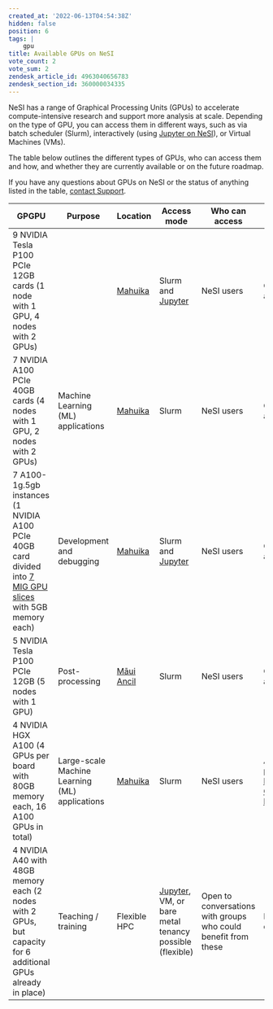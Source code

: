 ```yaml
---
created_at: '2022-06-13T04:54:38Z'
hidden: false
position: 6
tags: |
    gpu
title: Available GPUs on NeSI
vote_count: 2
vote_sum: 2
zendesk_article_id: 4963040656783
zendesk_section_id: 360000034335
---
```



NeSI has a range of Graphical Processing Units (GPUs) to accelerate compute-intensive research and support more analysis at scale.
Depending on the type of GPU, you can access them in different ways, such as via batch scheduler (Slurm), interactively (using [Jupyter on
NeSI](../Interactive_computing_using_Jupyter/Jupyter_on_NeSI.md)),
or Virtual Machines (VMs).

The table below outlines the different types of GPUs,
who can access them and how, and whether they are currently available or on the future roadmap.

If you have any questions about GPUs on NeSI or the status of anything listed in the table, [contact
Support](mailto:support@nesi.org.nz).

| GPGPU                                                                                                                                                                      | Purpose                                        | Location                                                                                           | Access mode                                                                                                                                 | Who can access                                                 | Status                                                                                                       |
|----------------------------------------------------------------------------------------------------------------------------------------------------------------------------|------------------------------------------------|----------------------------------------------------------------------------------------------------|---------------------------------------------------------------------------------------------------------------------------------------------|----------------------------------------------------------------|--------------------------------------------------------------------------------------------------------------|
| 9 NVIDIA Tesla P100 PCIe 12GB cards (1 node with 1 GPU, 4 nodes with 2 GPUs)                                                                                               |                                                | [Mahuika](../The_NeSI_High_Performance_Computers/Mahuika.md)               | Slurm and [Jupyter](../Interactive_computing_using_Jupyter/Jupyter_on_NeSI.md)                                      | NeSI users                                                     | Currently available                                                                                          |
| 7 NVIDIA A100 PCIe 40GB cards (4 nodes with 1 GPU, 2 nodes with 2 GPUs)                                                                                                    | Machine Learning (ML) applications             | [Mahuika](../The_NeSI_High_Performance_Computers/Mahuika.md)               | Slurm                                                                                                                                       | NeSI users                                                     | Currently available                                                                                          |
| 7 A100-1g.5gb instances (1 NVIDIA A100 PCIe 40GB card divided into [7 MIG GPU slices](https://www.nvidia.com/en-us/technologies/multi-instance-gpu/) with 5GB memory each) | Development and debugging                      | [Mahuika](Mahuika.md)               | Slurm and [Jupyter](../Interactive_computing_using_Jupyter/Jupyter_on_NeSI.md)                                      | NeSI users                                                     | Currently available                                                                                          |
| 5 NVIDIA Tesla P100 PCIe 12GB (5 nodes with 1 GPU)                                                                                                                         | Post-processing                                | [Māui Ancil](Maui_Ancillary.md) | Slurm                                                                                                                                       | NeSI users                                                     | Currently available                                                                                          |
| 4 NVIDIA HGX A100 (4 GPUs per board with 80GB memory each, 16 A100 GPUs in total)                                                                                          | Large-scale Machine Learning (ML) applications | [Mahuika](Mahuika.md)               | Slurm                                                                                                                                       | NeSI users                                                     | Available as part of the [Milan Compute Nodes](https://support.nesi.org.nz/knowledge/articles/6367209795471) |
| 4 NVIDIA A40 with 48GB memory each (2 nodes with 2 GPUs, but capacity for 6 additional GPUs already in place)                                                              | Teaching / training                            | Flexible HPC                                                                                       | [Jupyter](../Interactive_computing_using_Jupyter/Jupyter_on_NeSI.md), VM, or bare metal tenancy possible (flexible) | Open to conversations with groups who could benefit from these | In development.                                                                                              |
